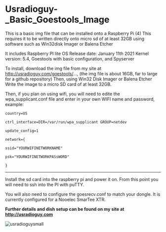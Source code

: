 # Usradioguy-_Basic_Goestools_Image
This is a basic img file that can be installed onto a Raspberry Pi (4)
This requires it to be written directly onto micro sd of at least 32GB
using software such as Win32disk Imager or Balena Etcher


It includes Raspberry PI lite OS Release date: January 11th 2021
Kernel version: 5.4, Goestools with basic configuration, and Spyserver


To install, download the img file from my site at http://usradioguy.com/goestools/..., (the img file is about 16GB, far to large for a github repository)
Then, using Win32 Disk Imager or Balena Etcher
Write the image to a micro SD card of at least 32GB.

Then, if you plan on using wifi, you will need to edite the wpa_supplicant.conf file
and enter in your own WIFI name and password, example:

    country=US

    ctrl_interface=DIR=/var/run/wpa_supplicant GROUP=netdev

    update_config=1

    network={

    ssid="YOURWIFINETWORKNAME"

    psk="YOURWIFINETWORKPASsWORD"

    }

___________

Install the sd card into the raspberry pi and power it on.
From this point you will need to ssh into the PI with puTTY.

You will also need to configure the goesrecv.conf to match your dongle.
It is currently configured for a Nooelec SmarTee XTR.

**Further details and dish setup can be found on my site at http://usradioguy.com**

![usradioguysmall](https://user-images.githubusercontent.com/47005123/109399000-ba295380-7905-11eb-84a3-493262bbd184.gif)
